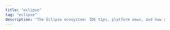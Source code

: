 ```yaml
---
title: "eclipse"
tag: "eclipse"
description: "The Eclipse ecosystem: IDE tips, platform news, and how open projects like EMF, Sirius, and Papyrus fit together."
---
```


